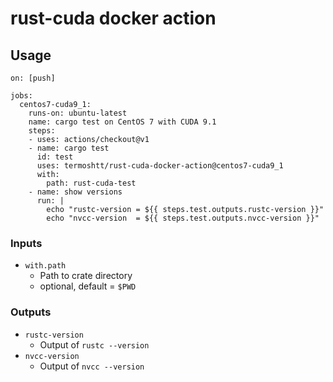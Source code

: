 # rust-cuda docker action

Usage
------

```
on: [push]

jobs:
  centos7-cuda9_1:
    runs-on: ubuntu-latest
    name: cargo test on CentOS 7 with CUDA 9.1
    steps:
    - uses: actions/checkout@v1
    - name: cargo test
      id: test
      uses: termoshtt/rust-cuda-docker-action@centos7-cuda9_1
      with:
        path: rust-cuda-test
    - name: show versions
      run: |
        echo "rustc-version = ${{ steps.test.outputs.rustc-version }}"
        echo "nvcc-version  = ${{ steps.test.outputs.nvcc-version }}"
```

### Inputs

- `with.path`
  - Path to crate directory
  - optional, default = `$PWD`

### Outputs
- `rustc-version`
  - Output of `rustc --version`
- `nvcc-version`
  - Output of `nvcc --version`
